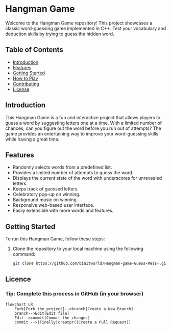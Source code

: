 # Hangman Game

Welcome to the Hangman Game repository! This project showcases a classic word-guessing game implemented in C++. Test your vocabulary and deduction skills by trying to guess the hidden word.

## Table of Contents

- [Introduction](#introduction)
- [Features](#features)
- [Getting Started](#getting-started)
- [How to Play](#how-to-play)
- [Contributing](#contributing)
- [License](#license)

## Introduction

This Hangman Game is a fun and interactive project that allows players to guess a word by suggesting letters one at a time. With a limited number of chances, can you figure out the word before you run out of attempts? The game provides an entertaining way to improve your word-guessing skills while having a great time.

## Features

- Randomly selects words from a predefined list.
- Provides a limited number of attempts to guess the word.
- Displays the current state of the word with underscores for unrevealed letters.
- Keeps track of guessed letters.
- Celebratory pop-up on winning.
- Background music on winning.
- Responsive web-based user interface.
- Easily extensible with more words and features.

## Getting Started

To run this Hangman Game, follow these steps:

1. Clone the repository to your local machine using the following command:
   ```bash
   git clone https://github.com/binitworld/Hangman-game-Guess-Mess-.git
## Licence


### Tip: Complete this process in GitHub (in your browser)

```mermaid
flowchart LR
    Fork[Fork the project]-->branch[Create a New Branch]
    branch-->Edit[Edit file]
    Edit-->commit[Commit the changes]
    commit -->|Finally|creatpr((Create a Pull Request))
    
 ```
